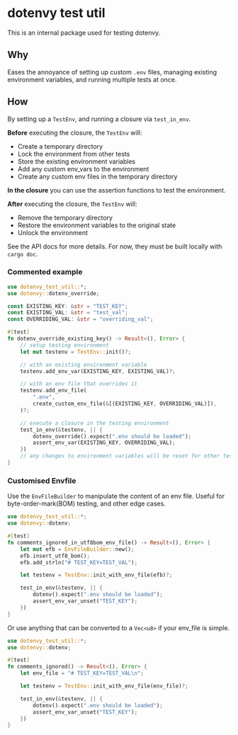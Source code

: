 # dotenvy test util

This is an internal package used for testing dotenvy.

## Why

Eases the annoyance of setting up custom `.env` files, managing existing
environment variables, and running multiple tests at once.

## How

By setting up a `TestEnv`, and running a closure via `test_in_env`.

**Before** executing the closure, the `TestEnv` will:

- Create a temporary directory
- Lock the environment from other tests
- Store the existing environment variables
- Add any custom env_vars to the environment
- Create any custom env files in the temporary directory

**In the closure** you can use the assertion functions to test the environment.

**After** executing the closure, the `TestEnv` will:

- Remove the temporary directory
- Restore the environment variables to the original state
- Unlock the environment

See the API docs for more details. For now, they must be built locally with
`cargo doc`.

### Commented example

```rust
use dotenvy_test_util::*;
use dotenvy::dotenv_override;

const EXISTING_KEY: &str = "TEST_KEY";
const EXISTING_VAL: &str = "test_val";
const OVERRIDING_VAL: &str = "overriding_val";

#[test]
fn dotenv_override_existing_key() -> Result<(), Error> {
    // setup testing environment
    let mut testenv = TestEnv::init()?;

    // with an existing environment variable
    testenv.add_env_var(EXISTING_KEY, EXISTING_VAL)?;

    // with an env file that overrides it
    testenv.add_env_file(
        ".env",
        create_custom_env_file(&[(EXISTING_KEY, OVERRIDING_VAL)]),
    )?;

    // execute a closure in the testing environment
    test_in_env(&testenv, || {
        dotenv_override().expect(".env should be loaded");
        assert_env_var(EXISTING_KEY, OVERRIDING_VAL);
    })
    // any changes to environment variables will be reset for other tests
}
```

### Customised Envfile

Use the `EnvFileBuilder` to manipulate the content of an env file. Useful
for byte-order-mark(BOM) testing, and other edge cases.

```rust
use dotenvy_test_util::*;
use dotenvy::dotenv;

#[test]
fn comments_ignored_in_utf8bom_env_file() -> Result<(), Error> {
    let mut efb = EnvFileBuilder::new();
    efb.insert_utf8_bom();
    efb.add_strln("# TEST_KEY=TEST_VAL");

    let testenv = TestEnv::init_with_env_file(efb)?;

    test_in_env(&testenv, || {
        dotenv().expect(".env should be loaded");
        assert_env_var_unset("TEST_KEY");
    })
}
```

Or use anything that can be converted to a `Vec<u8>` if your env_file is
simple.

```rust
use dotenvy_test_util::*;
use dotenvy::dotenv;

#[test]
fn comments_ignored() -> Result<(), Error> {
    let env_file = "# TEST_KEY=TEST_VAL\n";

    let testenv = TestEnv::init_with_env_file(env_file)?;

    test_in_env(&testenv, || {
        dotenv().expect(".env should be loaded");
        assert_env_var_unset("TEST_KEY");
    })
}
```

